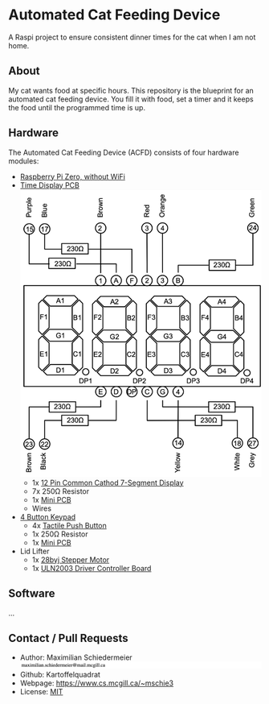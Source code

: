 # Automated Cat Feeding Device

A Raspi project to ensure consistent dinner times for the cat when I am not home.

## About

My cat wants food at specific hours. This repository is the blueprint for an automated cat feeding device. You fill it with food, set a timer and it keeps the food until the programmed time is up.

## Hardware

The Automated Cat Feeding Device (ACFD) consists of four hardware modules:

 * [Raspberry Pi Zero, without WiFi](https://www.buyapi.ca/product/raspberry-pi-zero-w/)
 * [Time Display PCB](timepcb/pcb.md)  
![timepcb](figures/7seg.png)
   * 1x [12 Pin Common Cathod 7-Segment Display](https://www.amazon.ca/DOLITY-Segement-Displays-Common-Cathode/dp/B07GVKQWDX/ref=sr_1_3?dchild=1&keywords=common+cathode+7+set+4+digit&qid=1621708725&sr=8-3)
   * 7x 250Ω Resistor
   * 1x [Mini PCB](https://www.amazon.ca/Gikfun-Solder-able-Breadboard-Arduino-Electronic/dp/B077938SQF/ref=sr_1_1_sspa?dchild=1&keywords=pcb+gikfun&qid=1621708675&sr=8-1-spons&psc=1&spLa=ZW5jcnlwdGVkUXVhbGlmaWVyPUE5TURQWTNOUkQ3N0QmZW5jcnlwdGVkSWQ9QTA5Mjc2MTkzRFlJRlhDOUhPQkxCJmVuY3J5cHRlZEFkSWQ9QTAyMjc0MzgyWDBQSEpTMko2M05MJndpZGdldE5hbWU9c3BfYXRmJmFjdGlvbj1jbGlja1JlZGlyZWN0JmRvTm90TG9nQ2xpY2s9dHJ1ZQ==)
   * Wires
 * [4 Button Keypad](keypcb/pcb.md)
   * 4x [Tactile Push Button](https://www.amazon.ca/Ocr-10Value-Tactile-Momentary-Assortment/dp/B01NAJEVE3/ref=sr_1_15?dchild=1&keywords=taster+button&qid=1621708366&sr=8-15)
   * 1x 250Ω Resistor
   * 1x [Mini PCB](https://www.amazon.ca/Gikfun-Solder-able-Breadboard-Arduino-Electronic/dp/B077938SQF/ref=sr_1_1_sspa?dchild=1&keywords=pcb+gikfun&qid=1621708675&sr=8-1-spons&psc=1&spLa=ZW5jcnlwdGVkUXVhbGlmaWVyPUE5TURQWTNOUkQ3N0QmZW5jcnlwdGVkSWQ9QTA5Mjc2MTkzRFlJRlhDOUhPQkxCJmVuY3J5cHRlZEFkSWQ9QTAyMjc0MzgyWDBQSEpTMko2M05MJndpZGdldE5hbWU9c3BfYXRmJmFjdGlvbj1jbGlja1JlZGlyZWN0JmRvTm90TG9nQ2xpY2s9dHJ1ZQ==)
 * Lid Lifter
   * 1x [28byj Stepper Motor](https://www.amazon.ca/Titri-28BYJ-48-Stepper-Motor-5V/dp/B07PS2MJCX/ref=sr_1_10?dchild=1&keywords=28byj&qid=1621708600&sr=8-10)
   * 1x [ULN2003 Driver Controller Board](https://www.amazon.ca/ULN2003-Controller-Stepping-Electric-Control/dp/B07P5C2KWX/ref=pd_sbs_5/143-8326619-7922505?pd_rd_w=9C9KQ&pf_rd_p=4dc33e2e-16b5-4e12-aab9-e86d5748e0cb&pf_rd_r=ZP2TV2SNF7EJDQ68PBNA&pd_rd_r=a4128fd4-54f9-4180-9a7a-c8ab0560926e&pd_rd_wg=SAr8U&pd_rd_i=B07P5C2KWX&psc=1)

## Software 

...

## Contact / Pull Requests

 * Author: Maximilian Schiedermeier ![email](email.png)
 * Github: Kartoffelquadrat
 * Webpage: https://www.cs.mcgill.ca/~mschie3
 * License: [MIT](https://opensource.org/licenses/MIT)


